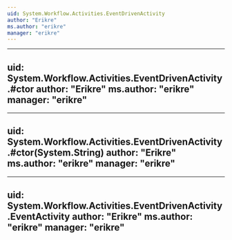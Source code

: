 ```yaml
---
uid: System.Workflow.Activities.EventDrivenActivity
author: "Erikre"
ms.author: "erikre"
manager: "erikre"
---
```


---
uid: System.Workflow.Activities.EventDrivenActivity.#ctor
author: "Erikre"
ms.author: "erikre"
manager: "erikre"
---

---
uid: System.Workflow.Activities.EventDrivenActivity.#ctor(System.String)
author: "Erikre"
ms.author: "erikre"
manager: "erikre"
---

---
uid: System.Workflow.Activities.EventDrivenActivity.EventActivity
author: "Erikre"
ms.author: "erikre"
manager: "erikre"
---
